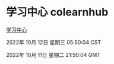 # 学习中心 colearnhub
[学习中心](http://27.19.33.125:56308/colearnhub/)

2022年 10月 12日 星期三 05:50:04 CST

2022年 10月 11日 星期二 21:50:04 GMT
